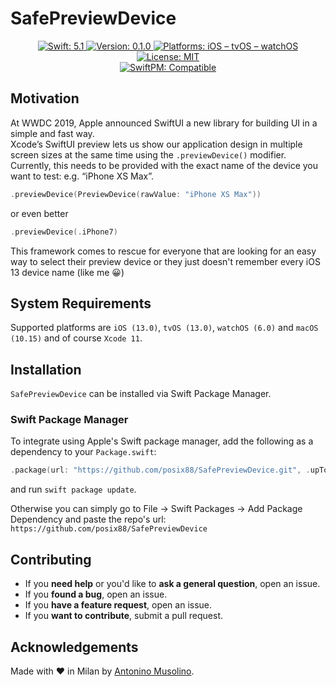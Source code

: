 # SafePreviewDevice

<p align="center">
    <a href="#">
        <img src="https://img.shields.io/badge/swift-5.1-FFAC45.svg" alt="Swift: 5.1">
    </a>
    <a href="https://github.com/posix88/SafePreviewDevice/releases">
        <img src="https://img.shields.io/badge/version-0.1.0-blue.svg"
        alt="Version: 0.1.0">
    </a>
    <a href="#">
    <img src="https://img.shields.io/badge/Platforms-iOS%20|%20tvOS%20|%20watchOS-FF69B4.svg"
        alt="Platforms: iOS – tvOS – watchOS">
    </a>
    <a href="https://github.com/piknotech/SFSafeSymbols/blob/stable/LICENSE.md">
        <img src="https://img.shields.io/badge/license-MIT-lightgrey.svg" alt="License: MIT">
    </a>
    <br />
    <a href="https://github.com/apple/swift-package-manager">
        <img src="https://img.shields.io/badge/SwiftPM-compatible-brightgreen.svg" alt="SwiftPM: Compatible">
    </a>
</p>

## Motivation

At WWDC 2019, Apple announced SwiftUI a new library for building UI in a simple and fast way.  
Xcode’s SwiftUI preview lets us show our application design in multiple screen sizes at the same time using the `.previewDevice()` modifier. Currently, this needs to be provided with the exact name of the device you want to test:  e.g. “iPhone XS Max”.

```swift
.previewDevice(PreviewDevice(rawValue: "iPhone XS Max"))
```
or even better

```swift
.previewDevice(.iPhone7)
```

This framework comes to rescue for everyone that are looking for an easy way to select their preview device or they just doesn't remember every iOS 13 device name (like me 😀)

## System Requirements

Supported platforms are `iOS (13.0)`, `tvOS (13.0)`, `watchOS (6.0)` and `macOS (10.15)` and of course `Xcode 11`.

## Installation

`SafePreviewDevice` can be installed via Swift Package Manager.

### Swift Package Manager

To integrate using Apple's Swift package manager, add the following as a dependency to your `Package.swift`:

```swift
.package(url: "https://github.com/posix88/SafePreviewDevice.git", .upToNextMajor(from: "0.1.0"))
```

and  run `swift package update`.

Otherwise you can simply go to File -> Swift Packages -> Add Package Dependency and paste the repo's url: `https://github.com/posix88/SafePreviewDevice`

## Contributing

- If you **need help** or you'd like to **ask a general question**, open an issue.
- If you **found a bug**, open an issue.
- If you **have a feature request**, open an issue.
- If you **want to contribute**, submit a pull request.


## Acknowledgements

Made with ❤️ in Milan by [Antonino Musolino](https://twitter.com/NinoMusolino).
